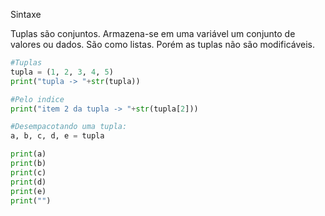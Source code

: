 Sintaxe

Tuplas são conjuntos.
Armazena-se em uma variável um conjunto de valores ou dados.
São como listas. Porém as tuplas não são modificáveis.

```python
#Tuplas
tupla = (1, 2, 3, 4, 5)
print("tupla -> "+str(tupla))

#Pelo indice
print("item 2 da tupla -> "+str(tupla[2]))

#Desempacotando uma tupla:
a, b, c, d, e = tupla

print(a)
print(b)
print(c)
print(d)
print(e)
print("")
```
